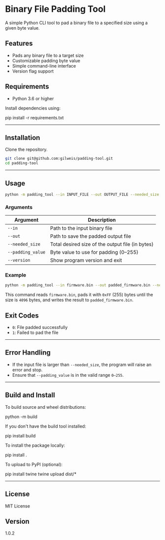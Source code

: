 # Binary File Padding Tool

A simple Python CLI tool to pad a binary file to a specified size using a given byte value.

## Features

- Pads any binary file to a target size
- Customizable padding byte value
- Simple command-line interface
- Version flag support

## Requirements

- Python 3.6 or higher

Install dependencies using:

pip install -r requirements.txt

---

## Installation

Clone the repository.

```bash
git clone git@github.com:gilweis/padding-tool.git
cd padding-tool
```
---

## Usage

```bash
python -m padding_tool --in INPUT_FILE --out OUTPUT_FILE --needed_size SIZE --padding_value VALUE
```

### Arguments

| Argument           | Description                                      |
|--------------------|--------------------------------------------------|
| `--in`             | Path to the input binary file                    |
| `--out`            | Path to save the padded output file              |
| `--needed_size`    | Total desired size of the output file (in bytes) |
| `--padding_value`  | Byte value to use for padding (0–255)            |
| `--version`        | Show program version and exit                    |

### Example

```bash
python -m padding_tool --in firmware.bin --out padded_firmware.bin --needed_size 4096 --padding_value 255
```

This command reads `firmware.bin`, pads it with `0xFF` (255) bytes until the size is `4096` bytes,
and writes the result to `padded_firmware.bin`.

## Exit Codes

- `0`: File padded successfully
- `1`: Failed to pad the file

---

## Error Handling

- If the input file is larger than `--needed_size`, the program will raise an error and stop.
- Ensure that `--padding_value` is in the valid range `0–255`.

---

## Build and Install

To build source and wheel distributions:

python -m build

If you don't have the build tool installed:

pip install build

To install the package locally:

pip install .

To upload to PyPI (optional):

pip install twine
twine upload dist/*

---

## License

MIT License

## Version

1.0.2
